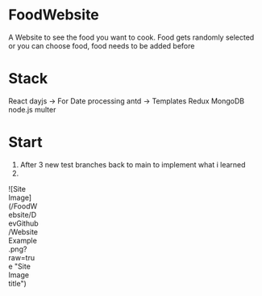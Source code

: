 # FoodWebsite
A Website to see the food you want to cook. Food gets randomly selected or you can choose food, food needs to be added before

# Stack
React
    dayjs -> For Date processing
    antd -> Templates
Redux
MongoDB
node.js
multer

# Start
1. After 3 new test branches back to main to implement what i learned
2. 


<div style="width:60px; height:60px">
  ![Site Image](/FoodWebsite/DevGithub/WebsiteExample.png?raw=true "Site Image title")
</div>
